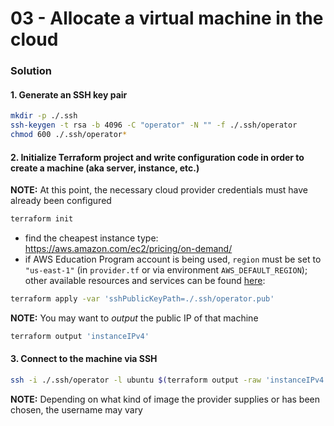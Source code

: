 03 - Allocate a virtual machine in the cloud
============================================


### Solution

#### 1. Generate an SSH key pair

```bash
mkdir -p ./.ssh
ssh-keygen -t rsa -b 4096 -C "operator" -N "" -f ./.ssh/operator
chmod 600 ./.ssh/operator*
```

#### 2. Initialize Terraform project and write configuration code in order to create a machine (aka server, instance, etc.)

__NOTE:__ At this point, the necessary cloud provider credentials must have already been configured

```bash
terraform init
```

* find the cheapest instance type: https://aws.amazon.com/ec2/pricing/on-demand/
* if AWS Education Program account is being used, `region` must be set to `"us-east-1"` (in `provider.tf` or via environment `AWS_DEFAULT_REGION`);
  other available resources and services can be found [here](https://awseducate-starter-account-services.s3.amazonaws.com/AWS_Educate_Starter_Account_Services_Supported.pdf):

```bash
terraform apply -var 'sshPublicKeyPath=./.ssh/operator.pub'
```

__NOTE:__ You may want to *output* the public IP of that machine

```bash
terraform output 'instanceIPv4'
```

#### 3. Connect to the machine via SSH

```bash
ssh -i ./.ssh/operator -l ubuntu $(terraform output -raw 'instanceIPv4')
```

__NOTE:__ Depending on what kind of image the provider supplies or has been chosen, the username may vary
